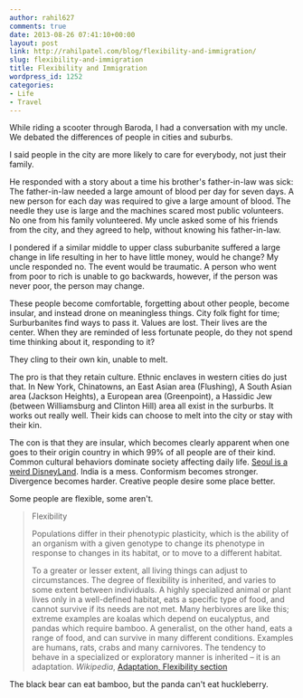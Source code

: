 ```yaml
---
author: rahil627
comments: true
date: 2013-08-26 07:41:10+00:00
layout: post
link: http://rahilpatel.com/blog/flexibility-and-immigration/
slug: flexibility-and-immigration
title: Flexibility and Immigration
wordpress_id: 1252
categories:
- Life
- Travel
---
```


While riding a scooter through Baroda, I had a conversation with my uncle. We debated the differences of people in cities and suburbs.

I said people in the city are more likely to care for everybody, not just their family.

He responded with a story about a time his brother's father-in-law was sick: The father-in-law needed a large amount of blood per day for seven days. A new person for each day was required to give a large amount of blood. The needle they use is large and the machines scared most public volunteers. No one from his family volunteered. My uncle asked some of his friends from the city, and they agreed to help, without knowing his father-in-law.

I pondered if a similar middle to upper class suburbanite suffered a large change in life resulting in her to have little money, would he change? My uncle responded no. The event would be traumatic. A person who went from poor to rich is unable to go backwards, however, if the person was never poor, the person may change.

These people become comfortable, forgetting about other people, become insular, and instead drone on meaningless things. City folk fight for time; Surburbanites find ways to pass it. Values are lost. Their lives are the center. When they are reminded of less fortunate people, do they not spend time thinking about it, responding to it?

They cling to their own kin, unable to melt.

The pro is that they retain culture. Ethnic enclaves in western cities do just that. In New York, Chinatowns, an East Asian area (Flushing), A South Asian area (Jackson Heights), a European area (Greenpoint), a Hassidic Jew (between Williamsburg and Clinton Hill) area all exist in the surburbs. It works out really well. Their kids can choose to melt into the city or stay with their kin.

The con is that they are insular, which becomes clearly apparent when one goes to their origin country in which 99% of all people are of their kind. Common cultural behaviors dominate society affecting daily life. [Seoul is a weird DisneyLand](http://www.rahilpatel.com/blog/seoul). India is a mess. Conformism becomes stronger. Divergence becomes harder. Creative people desire some place better.

Some people are flexible, some aren't.



<blockquote>
Flexibility

Populations differ in their phenotypic plasticity, which is the ability of an organism with a given genotype to change its phenotype in response to changes in its habitat, or to move to a different habitat.

To a greater or lesser extent, all living things can adjust to circumstances. The degree of flexibility is inherited, and varies to some extent between individuals. A highly specialized animal or plant lives only in a well-defined habitat, eats a specific type of food, and cannot survive if its needs are not met. Many herbivores are like this; extreme examples are koalas which depend on eucalyptus, and pandas which require bamboo. A generalist, on the other hand, eats a range of food, and can survive in many different conditions. Examples are humans, rats, crabs and many carnivores. The tendency to behave in a specialized or exploratory manner is inherited – it is an adaptation.
_Wikipedia_, [Adaptation, Flexibility section](https://en.wikipedia.org/wiki/Adaptation#Flexibility)
</blockquote>



The black bear can eat bamboo, but the panda can't eat huckleberry.
